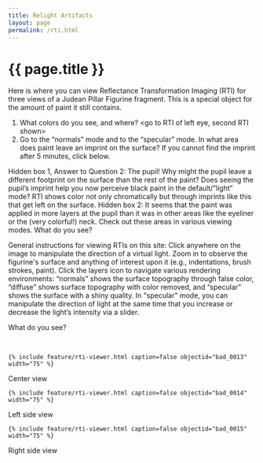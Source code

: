 ```yaml
---
title: Relight Artifacts
layout: page
permalink: /rti.html
---
```


<div class="container">
    <h1 class="display-4 essay-title">{{ page.title }}</h1>
</div>
<div class="container">
    <p class="essay-text">Here is where you can view Reflectance Transformation Imaging (RTI) for three views of a Judean Pillar Figurine fragment. This is a special object for the amount of paint it still contains. 

1) What colors do you see, and where? <go to RTI of left eye, second RTI shown>
2) Go to the “normals” mode and to the “specular” mode. In what area does paint leave an imprint on the surface? If you cannot find the imprint after 5 minutes, click below.

Hidden box 1, Answer to Question 2: The pupil! Why might the pupil leave a different footprint on the surface than the rest of the paint? Does seeing the pupil’s imprint help you now perceive black paint in the default/”light” mode? RTI shows color not only chromatically but through imprints like this that get left on the surface.
Hidden box 2: It seems that the paint was applied in more layers at the pupil than it was in other areas like the eyeliner or the (very colorful!) neck. Check out these areas in various viewing modes. What do you see?

General instructions for viewing RTIs on this site: Click anywhere on the image to manipulate the direction of a virtual light. Zoom in to observe the figurine's surface and anything of interest upon it (e.g., indentations, brush strokes, paint). Click the layers icon to navigate various rendering environments: “normals” shows the surface topography through false color, “diffuse” shows surface topography with color removed, and “specular” shows the surface with a shiny quality. In "specular" mode, you can manipulate the direction of light at the same time that you increase or decrease the light’s intensity via a slider. 

What do you see?
 </p>

 <br>
    
    {% include feature/rti-viewer.html caption=false objectid="bad_0013" width="75" %}
    
<p class="essay-text text-center">Center view</p>
    
    {% include feature/rti-viewer.html caption=false objectid="bad_0014" width="75" %}
    
<p class="essay-text text-center">Left side view</p>
    
    {% include feature/rti-viewer.html caption=false objectid="bad_0015" width="75" %}
    
<p class="essay-text text-center">Right side view</p>
</div>